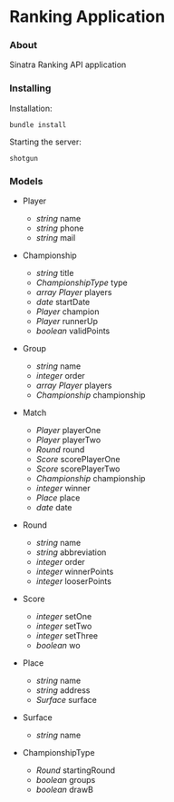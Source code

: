 # Ranking Application

### About

Sinatra Ranking API application

### Installing

Installation:

    bundle install

Starting the server:

    shotgun

### Models

* Player
    * *string* name
    * *string* phone
    * *string* mail

* Championship
    * *string* title
    * *ChampionshipType* type
    * *array Player* players
    * *date* startDate
    * *Player* champion
    * *Player* runnerUp
    * *boolean* validPoints

* Group
    * *string* name
    * *integer* order
    * *array Player* players
    * *Championship* championship

* Match
    * *Player* playerOne
    * *Player* playerTwo
    * *Round* round
    * *Score* scorePlayerOne
    * *Score* scorePlayerTwo
    * *Championship* championship
    * *integer* winner
    * *Place* place
    * *date* date

* Round
    * *string* name
    * *string* abbreviation
    * *integer* order
    * *integer* winnerPoints
    * *integer* looserPoints

* Score
    * *integer* setOne
    * *integer* setTwo
    * *integer* setThree
    * *boolean* wo

* Place
    * *string* name
    * *string* address
    * *Surface* surface

* Surface
    * *string* name

* ChampionshipType
    * *Round* startingRound
    * *boolean* groups
    * *boolean* drawB
